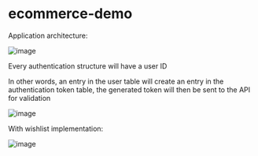 # ecommerce-demo

Application architecture:

![image](https://github.com/nikldev0/ecommerce-demo/assets/57417252/565be63e-cb0c-4b0b-bf47-8dfb8ebbeabf)


Every authentication structure will have a user ID

In other words, an entry in the user table will create an entry in the authentication token table, the generated token will then be sent to the API for validation

![image](https://github.com/nikldev0/ecommerce-demo/assets/57417252/7f32aa1d-c0bb-4bee-a5d4-e9581758f0d0)


With wishlist implementation:

![image](https://github.com/nikldev0/ecommerce-demo/assets/57417252/92e5b662-49a2-49b4-bcba-47bb65a4f3ed)
